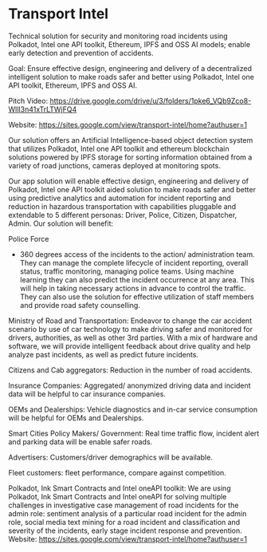 # Transport Intel

Technical solution for security and monitoring road incidents using Polkadot, Intel one API toolkit, Ethereum, IPFS and OSS AI models; enable early detection and prevention of accidents.

Goal: Ensure effective design, engineering and delivery of a decentralized intelligent solution to make roads safer and better using Polkadot, Intel one API toolkit, Ethereum, IPFS and OSS AI.

Pitch Video: https://drive.google.com/drive/u/3/folders/1pke6_VQb9Zco8-WllI3n41xTrLTWjFQ4

Website: https://sites.google.com/view/transport-intel/home?authuser=1

Our solution offers an Artificial Intelligence-based object detection system that utilizes Polkadot, Intel one API toolkit and ethereum blockchain solutions powered by IPFS storage for sorting information obtained from a variety of road junctions, cameras deployed at monitoring spots.

Our app solution will enable effective design, engineering and delivery of  Polkadot, Intel one API toolkit aided solution to make roads safer and better using predictive analytics and automation for incident reporting and reduction in hazardous transportation with capabilities pluggable and extendable to 5 different personas: Driver, Police, Citizen, Dispatcher, Admin. Our solution will benefit: 

Police Force 
- 360 degrees access of the incidents to the action/ administration team. They can manage the complete lifecycle of incident reporting, overall status, traffic monitoring, managing police teams. Using machine learning they can also predict the incident occurrence at any area. This will help in taking necessary actions in advance to control the traffic. They can also use the solution for effective utilization of staff members and provide road safety counselling.

Ministry of Road and Transportation: Endeavor to change the car accident scenario by use of car technology to make driving safer and monitored for drivers, authorities, as well as other 3rd parties. With a mix of hardware and software, we will provide intelligent feedback about drive quality and help analyze past incidents, as well as predict future incidents.

Citizens and Cab aggregators: Reduction in the number of road accidents.

Insurance Companies: Aggregated/ anonymized driving data and incident data will be helpful to car insurance companies.

OEMs and Dealerships: Vehicle diagnostics and in-car service consumption will be helpful for OEMs and Dealerships.

Smart Cities Policy Makers/ Government: Real time traffic flow, incident alert and parking data will be enable safer roads.

Advertisers: Customers/driver demographics will be available.

Fleet customers: fleet performance, compare against competition.

Polkadot, Ink Smart Contracts and Intel oneAPI toolkit: We are using Polkadot, Ink Smart Contracts and Intel oneAPI for solving multiple challenges in investigative case management of road incidents for the admin role: sentiment analysis of a particular road incident for the admin role, social media text mining for a road incident and classification and severity of the incidents, early stage incident response and prevention.   Website: https://sites.google.com/view/transport-intel/home?authuser=1

